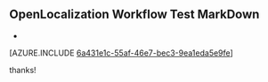 ## OpenLocalization Workflow Test MarkDown
* 

[AZURE.INCLUDE [6a431e1c-55af-46e7-bec3-9ea1eda5e9fe](calleeMd1.md)]

 
thanks!